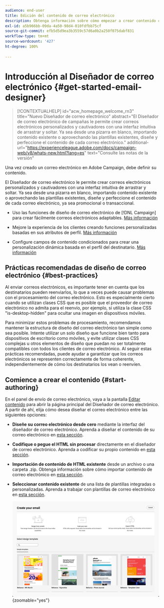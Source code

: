 ```yaml
---
audience: end-user
title: Edición del contenido de correo electrónico
description: Obtenga información sobre cómo empezar a crear contenido con el Diseñador de correo electrónico en la interfaz de usuario web de Campaign
exl-id: a5b966bb-09da-4a50-98d4-010fdfbb75cf
source-git-commit: efb5d5d9ea3b3559c57d6a0b2a250f075dabf831
workflow-type: tm+mt
source-wordcount: '427'
ht-degree: 100%

---
```


# Introducción al Diseñador de correo electrónico {#get-started-email-designer}

>[!CONTEXTUALHELP]
>id="acw_homepage_welcome_rn3"
>title="Nuevo Diseñador de correo electrónico"
>abstract="El Diseñador de correo electrónico de campañas le permite crear correos electrónicos personalizados y cautivadores con una interfaz intuitiva de arrastrar y soltar. Ya sea desde una pizarra en blanco, importando contenido existente o aprovechando las plantillas existentes, diseñe y perfeccione el contenido de cada correo electrónico."
>additional-url="https://experienceleague.adobe.com/docs/campaign-web/v8/whats-new.html?lang=es" text="Consulte las notas de la versión"

Una vez creado un correo electrónico en Adobe Campaign, debe definir su contenido.

El Diseñador de correo electrónico le permite crear correos electrónicos personalizados y cautivadores con una interfaz intuitiva de arrastrar y soltar. Ya sea desde una pizarra en blanco, importando contenido existente o aprovechando las plantillas existentes, diseñe y perfeccione el contenido de cada correo electrónico, ya sea promocional o transaccional.

<!--Built to deliver HTML optimized for responsive design, the Email Designer allows you to easily define and apply visibility conditions and dynamic content to an email, template, or fragment directly through the user interface. You can seamlessly switch between the drag and drop interface and HTML code at the click of a button.

The Email Designer allows you to create email content and email content templates. It is compatible with simple emails, transactional emails, A/B test emails, multilingual emails, and recurring emails.-->

* Uso las funciones de diseño de correo electrónico de [!DNL Campaign] para crear fácilmente correos electrónicos adaptables. [Más información](create-email-content.md)

* Mejore la experiencia de los clientes creando funciones personalizadas basadas en sus atributos de perfil. [Más información](../personalization/personalize.md)

* Configure campos de contenido condicionados para crear una personalización dinámica basada en el perfil del destinatario. [Más información](../personalization/conditions.md)

## Prácticas recomendadas de diseño de correo electrónico {#best-practices}

Al enviar correos electrónicos, es importante tener en cuenta que los destinatarios pueden reenviarlos, lo que a veces puede causar problemas con el procesamiento del correo electrónico. Esto es especialmente cierto cuando se utilizan clases CSS que es posible que el proveedor de correo electrónico no admita para el reenvío, por ejemplo, si utiliza la clase CSS &quot;is-desktop-hidden&quot; para ocultar una imagen en dispositivos móviles.

Para minimizar estos problemas de procesamiento, recomendamos mantener la estructura de diseño del correo electrónico tan simple como sea posible. Intente utilizar un solo diseño que funcione bien tanto para dispositivos de escritorio como móviles, y evite utilizar clases CSS complejas u otros elementos de diseño que puedan no ser totalmente compatibles con todos los clientes de correo electrónico. Al seguir estas prácticas recomendadas, puede ayudar a garantizar que los correos electrónicos se representen correctamente de forma coherente, independientemente de cómo los destinatarios los vean o reenvíen.

## Comience a crear el contenido {#start-authoring}

En el panel de envío de correo electrónico, vaya a la pantalla [Editar contenido](edit-content.md) para abrir la página principal del Diseñador de correo electrónico. A partir de ahí, elija cómo desea diseñar el correo electrónico entre las siguientes opciones:

* **Diseñe su correo electrónico desde cero** mediante la interfaz del diseñador de correo electrónico. Aprenda a diseñar el contenido de su correo electrónico en [esta sección](create-email-content.md).

* **Codifique o pegue el HTML sin procesar** directamente en el diseñador de correo electrónico. Aprenda a codificar su propio contenido en [esta sección](code-content.md).

* **Importación de contenido de HTML existente** desde un archivo o una carpeta .zip. Obtenga información sobre cómo importar contenido de correo electrónico en [esta sección](existing-content.md).

* **Seleccionar contenido existente** de una lista de plantillas integradas o personalizadas. Aprenda a trabajar con plantillas de correo electrónico en [esta sección](create-email-templates.md).

  ![](assets/email_designer_create_options.png){zoomable=&quot;yes&quot;}
